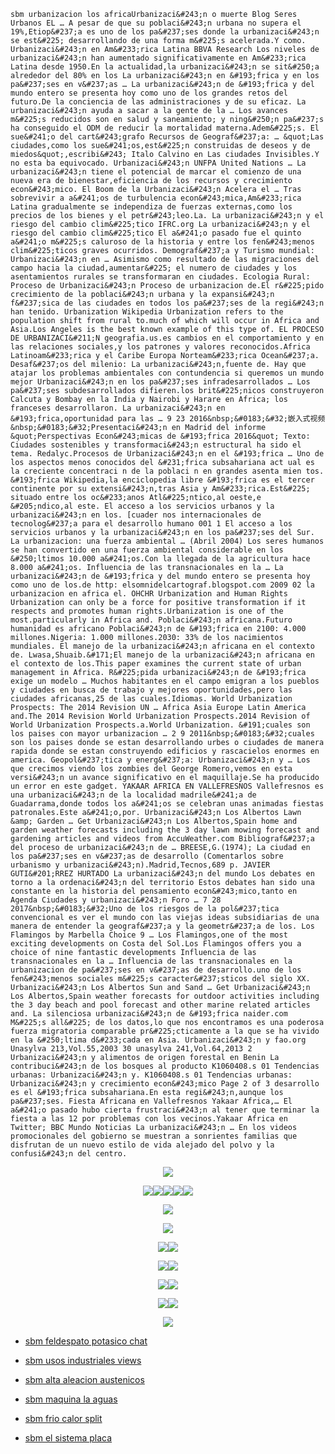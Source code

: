 
```
sbm urbanizacion los africaUrbanizaci&#243;n o muerte Blog Seres Urbanos EL … A pesar de que su poblaci&#243;n urbana no supera el 19%,Etiop&#237;a es uno de los pa&#237;ses donde la urbanizaci&#243;n se est&#225; desarrollando de una forma m&#225;s acelerada.Y como. Urbanizaci&#243;n en Am&#233;rica Latina BBVA Research Los niveles de urbanizaci&#243;n han aumentado significativamente en Am&#233;rica Latina desde 1950.En la actualidad,la urbanizaci&#243;n se sit&#250;a alrededor del 80% en los La urbanizaci&#243;n en &#193;frica y en los pa&#237;ses en v&#237;as … La urbanizaci&#243;n de &#193;frica y del mundo entero se presenta hoy como uno de los grandes retos del futuro.De la conciencia de las administraciones y de su eficaz. La urbanizaci&#243;n ayuda a sacar a la gente de la … Los avances m&#225;s reducidos son en salud y saneamiento; y ning&#250;n pa&#237;s ha conseguido el ODM de reducir la mortalidad materna.Adem&#225;s. El sue&#241;o del cart&#243;grafo Recursos de Geograf&#237;a: … &quot;Las ciudades,como los sue&#241;os,est&#225;n construidas de deseos y de miedos&quot;,escribi&#243; Italo Calvino en Las ciudades Invisibles.Y no esta ba equivocado. Urbanizaci&#243;n UNFPA United Nations … La urbanizaci&#243;n tiene el potencial de marcar el comienzo de una nueva era de bienestar,eficiencia de los recursos y crecimiento econ&#243;mico. El Boom de la Urbanizaci&#243;n Acelera el … Tras sobrevivir a a&#241;os de turbulencia econ&#243;mica,Am&#233;rica Latina gradualmente se independiza de fuerzas externas,como los precios de los bienes y el petr&#243;leo.La. La urbanizaci&#243;n y el riesgo del cambio clim&#225;tico IFRC.org La urbanizaci&#243;n y el riesgo del cambio clim&#225;tico El a&#241;o pasado fue el quinto a&#241;o m&#225;s caluroso de la historia y entre los fen&#243;menos clim&#225;ticos graves ocurridos. Demograf&#237;a y Turismo mundial: Urbanizaci&#243;n en … Asimismo como resultado de las migraciones del campo hacia la ciudad,aumentar&#225; el numero de ciudades y los asentamientos rurales se transformaran en ciudades. Ecologia Rural: Proceso de Urbanizaci&#243;n Proceso de urbanizacion de.El r&#225;pido crecimiento de la poblaci&#243;n urbana y la expansi&#243;n f&#237;sica de las ciudades en todos los pa&#237;ses de la regi&#243;n han tenido. Urbanization Wikipedia Urbanization refers to the population shift from rural to.much of which will occur in Africa and Asia.Los Angeles is the best known example of this type of. EL PROCESO DE URBANIZACI&#211;N geografia.us.es cambios en el comportamiento y en las relaciones sociales,y los patrones y valores reconocidos.Africa Latinoam&#233;rica y el Caribe Europa Norteam&#233;rica Ocean&#237;a. Desaf&#237;os del milenio: La urbanizaci&#243;n,fuente de. Hay que atajar los problemas ambientales con contundencia si queremos un mundo mejor Urbanizaci&#243;n en los pa&#237;ses infradesarrollados … Los pa&#237;ses subdesarrollados difieren.los brit&#225;nicos construyeron Calcuta y Bombay en la India y Nairobi y Harare en Africa; los franceses desarrollaron. La urbanizaci&#243;n en &#193;frica,oportunidad para las … 9 23 2016&nbsp;&#0183;&#32;嵌入式视频&nbsp;&#0183;&#32;Presentaci&#243;n en Madrid del informe &quot;Perspectivas Econ&#243;micas de &#193;frica 2016&quot; Texto: Ciudades sostenibles y transformaci&#243;n estructural ha sido el tema. Redalyc.Procesos de Urbanizaci&#243;n en el &#193;frica … Uno de los aspectos menos conocidos del &#231;frica subsahariana act ual es la creciente concentraci n de la poblaci n en grandes asenta mien tos. &#193;frica Wikipedia,la enciclopedia libre &#193;frica es el tercer continente por su extensi&#243;n,tras Asia y Am&#233;rica.Est&#225; situado entre los oc&#233;anos Atl&#225;ntico,al oeste,e &#205;ndico,al este. El acceso a los servicios urbanos y la urbanizaci&#243;n en los. [cuader nos internacionales de tecnolog&#237;a para el desarrollo humano 001 1 El acceso a los servicios urbanos y la urbanizaci&#243;n en los pa&#237;ses del Sur. La urbanizacion: una fuerza ambiental … (Abril 2004) Los seres humanos se han convertido en una fuerza ambiental considerable en los &#250;ltimos 10.000 a&#241;os.Con la llegada de la agricultura hace 8.000 a&#241;os. Influencia de las transnacionales en la … La urbanizaci&#243;n de &#193;frica y del mundo entero se presenta hoy como uno de los.de http: elsomnidelcartograf.blogspot.com 2009 02 la urbanizacion en africa el. OHCHR Urbanization and Human Rights Urbanization can only be a force for positive transformation if it respects and promotes human rights.Urbanization is one of the most.particularly in Africa and. Poblaci&#243;n africana.Futuro humanidad es africano Poblaci&#243;n de &#193;frica en 2100: 4.000 millones.Nigeria: 1.000 millones.2030: 33% de los nacimientos mundiales. El manejo de la urbanizaci&#243;n africana en el contexto de. Lwasa,Shuaib.&#171;El manejo de la urbanizaci&#243;n africana en el contexto de los.This paper examines the current state of urban management in Africa. R&#225;pida urbanizaci&#243;n de &#193;frica exige un modelo … Muchos habitantes en el campo emigran a los pueblos y ciudades en busca de trabajo y mejores oportunidades,pero las ciudades africanas,25 de las cuales.Idiomas. World Urbanization Prospects: The 2014 Revision UN … Africa Asia Europe Latin America and.The 2014 Revision World Urbanization Prospects.2014 Revision of World Urbanization Prospects.a.World Urbanization. &#191;cuales son los paises con mayor urbanizacion … 2 9 2011&nbsp;&#0183;&#32;cuales son los paises donde se estan desarrollando urbes o ciudades de manera rapida donde se estan construyendo edificios y rascacielos enormes en america. Geopol&#237;tica y energ&#237;a: Urbanizaci&#243;n y … Los que crecimos viendo los zombies del George Romero,vemos en esta versi&#243;n un avance significativo en el maquillaje.Se ha producido un error en este gadget. YAKAAR AFRICA EN VALLEFRESNOS Vallefresnos es una urbanizaci&#243;n de la localidad madrile&#241;a de Guadarrama,donde todos los a&#241;os se celebran unas animadas fiestas patronales.Este a&#241;o,por. Urbanizaci&#243;n Los Albertos Lawn &amp; Garden … Get Urbanizaci&#243;n Los Albertos,Spain home and garden weather forecasts including the 3 day lawn mowing forecast and gardening articles and videos from AccuWeather.com Bibliograf&#237;a del proceso de urbanizaci&#243;n de … BREESE,G.(1974); La ciudad en los pa&#237;ses en v&#237;as de desarrollo (Comentarlos sobre urbanismo y urbanizaci&#243;n).Madrid,Tecnos,689 p. JAVIER GUTI&#201;RREZ HURTADO La urbanizaci&#243;n del mundo Los debates en torno a la ordenaci&#243;n del territorio Estos debates han sido una constante en la historia del pensamiento econ&#243;mico,tanto en Agenda Ciudades y urbanizaci&#243;n Foro … 7 28 2017&nbsp;&#0183;&#32;Uno de los riesgos de la pol&#237;tica convencional es ver el mundo con las viejas ideas subsidiarias de una manera de entender la geograf&#237;a y la geometr&#237;a de los. Los Flamingos by Marbella Choice 9 … Los Flamingos,one of the most exciting developments on Costa del Sol.Los Flamingos offers you a choice of nine fantastic developments Influencia de las transnacionales en la … Influencia de las transnacionales en la urbanizacion de pa&#237;ses en v&#237;as de desarrollo.uno de los fen&#243;menos sociales m&#225;s caracter&#237;sticos del siglo XX. Urbanizaci&#243;n Los Albertos Sun and Sand … Get Urbanizaci&#243;n Los Albertos,Spain weather forecasts for outdoor activities including the 3 day beach and pool forecast and other marine related articles and. La silenciosa urbanizaci&#243;n de &#193;frica naider.com M&#225;s all&#225; de los datos,lo que nos encontramos es una poderosa fuerza migratoria comparable pr&#225;cticamente a la que se ha vivido en la &#250;ltima d&#233;cada en Asia. Urbanizaci&#243;n y fao.org Unasylva 213,Vol.55,2003 30 unasylva 241,Vol.64,2013 2 Urbanizaci&#243;n y alimentos de origen forestal en Benin La contribuci&#243;n de los bosques al producto K1060408.s 01 Tendencias urbanas: Urbanizaci&#243;n y. K1060408.s 01 Tendencias urbanas: Urbanizaci&#243;n y crecimiento econ&#243;mico Page 2 of 3 desarrollo es el &#193;frica subsahariana.En esta regi&#243;n,aunque los pa&#237;ses. Fiesta Africana en Vallefresnos Yakaar Africa,… El a&#241;o pasado hubo cierta frustraci&#243;n al tener que terminar la fiesta a las 12 por problemas con los vecinos.Yakaar Africa en Twitter; BBC Mundo Noticias La urbanizaci&#243;n … En los videos promocionales del gobierno se muestran a sonrientes familias que disfrutan de un nuevo estilo de vida alejado del polvo y la confusi&#243;n del centro. 
```

<div align="center">

<a href="https://es-crusher.shibang-china.com/github&k=sbm+urbanizacion+los+africa"><img src="https://static.shibang-china.com/es/crusher/logo.jpg"></a>

<a href="https://es-crusher.shibang-china.com/github&k=sbm+urbanizacion+los+africa"><img src="https://static.shibang-china.com/es/crusher/index.jpg"></a><a href="https://es-crusher.shibang-china.com/material.htmlgithub&k=sbm+urbanizacion+los+africa"><img src="https://static.shibang-china.com/es/crusher/material.jpg"></a><a href="https://es-crusher.shibang-china.com/application.htmlgithub&k=sbm+urbanizacion+los+africa"><img src="https://static.shibang-china.com/es/crusher/application.jpg"></a><a href="https://es-crusher.shibang-china.com/aboutus.htmlgithub&k=sbm+urbanizacion+los+africa"><img src="https://static.shibang-china.com/es/crusher/aboutus.jpg"></a><a href="https://es-crusher.shibang-china.com/contact.htmlgithub&k=sbm+urbanizacion+los+africa"><img src="https://static.shibang-china.com/es/crusher/contact.jpg"></a>

<a href="https://es-crusher.shibang-china.com/github&k=sbm+urbanizacion+los+africa"><img src="https://static.shibang-china.com/es/crusher/banner.jpg"></a>

<a href="https://swt.shibang-china.com/github&k=sbm+urbanizacion+los+africa"><img src="https://static.shibang-china.com/es/crusher/text.jpg"></a>

<a href="https://swt.shibang-china.com/github&k=sbm+urbanizacion+los+africa"><img src="https://static.shibang-china.com/es/crusher/chat.jpg"></a><a href="https://es-crusher.shibang-china.com/contact.htmlgithub&k=sbm+urbanizacion+los+africa"><img src="https://static.shibang-china.com/es/crusher/message.jpg"></a>

<a href="https://es-crusher.shibang-china.com/products/pe.htmlgithub&k=sbm+urbanizacion+los+africa"><img src="https://static.shibang-china.com/es/crusher/pe.jpg"></a><a href="https://es-crusher.shibang-china.com/products/pf.htmlgithub&k=sbm+urbanizacion+los+africa"><img src="https://static.shibang-china.com/es/crusher/pf.jpg"></a>

<a href="https://es-crusher.shibang-china.com/products/hpt.htmlgithub&k=sbm+urbanizacion+los+africa"><img src="https://static.shibang-china.com/es/crusher/hpt.jpg"></a><a href="https://es-crusher.shibang-china.com/products/vsi.htmlgithub&k=sbm+urbanizacion+los+africa"><img src="https://static.shibang-china.com/es/crusher/vsi.jpg"></a>

<a href="https://es-crusher.shibang-china.com/products/klv.htmlgithub&k=sbm+urbanizacion+los+africa"><img src="https://static.shibang-china.com/es/crusher/klv.jpg"></a><a href="https://es-crusher.shibang-china.com/products/portable.htmlgithub&k=sbm+urbanizacion+los+africa"><img src="https://static.shibang-china.com/es/crusher/portable.jpg"></a>

<a href="https://swt.shibang-china.com/github&k=sbm+urbanizacion+los+africa"><img src="https://static.shibang-china.com/es/crusher/case.jpg"></a>

</div>


* [sbm feldespato potasico chat](sbm%20feldespato%20potasico%20chat.md)

* [sbm usos industriales views](sbm%20usos%20industriales%20views.md)

* [sbm alta aleacion austenicos](sbm%20alta%20aleacion%20austenicos.md)

* [sbm maquina la aguas](sbm%20maquina%20la%20aguas.md)

* [sbm frio calor split](sbm%20frio%20calor%20split.md)

* [sbm el sistema placa](sbm%20el%20sistema%20placa.md)